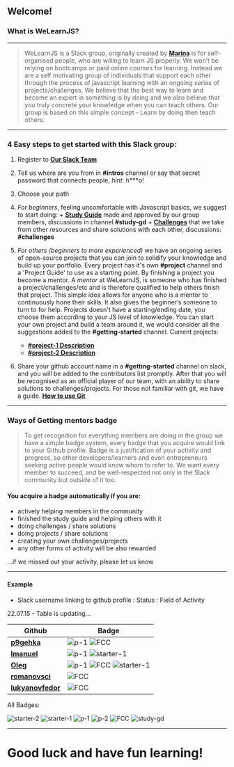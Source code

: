 ## Welcome!
### What is WeLearnJS?
___

> WeLearnJS is a Slack group, originally created by __[Marina](https://twitter.com/welearnjs)__ is for self-organised people, who are willing to learn JS properly. We won’t be relying on bootcamps or paid online courses for learning. Instead we are a self motivating group of individuals that support each other through the process of javascript learning with an ongoing series of projects/challenges. We believe that the best way to learn and become an expert in something is by doing and we also believe that you truly concrete your knowledge when you can teach others. Our group is based on this simple concept - Learn by doing then teach others.
___


### 4 Easy steps to get started with this Slack group:

1. Register to __[Our Slack Team](http://javascript-devs.herokuapp.com/)__
2. Tell us where are you from in **#intros** channel or say that secret password that connects people, *hint*: h***o!
3. Choose your path
  1. *For beginners*, feeling uncomfortable with Javascript basics, we suggest to start doing:
    + __[Study Guide](https://github.com/welearnjs/Challenges/blob/master/Study%20Guide/Study%20Guide.md)__ made and approved by our group members, discussions in channel **#study-gd**
    + __[Challenges](https://github.com/welearnjs/Challenges/tree/master/FCC)__ that we take from other resources and share solutions with each other, discussions: **#challenges**
  2. *For others (beginners to more experienced)* we have an ongoing series of open-source projects that you can join to solidify your knowledge and build up your portfolio. Every project has it's own **#project** channel and a 'Project Guide' to use as a starting point. By finishing a project you become a mentor. A *mentor* at WeLearnJS, is someone who has finished a project/challenges/etc and is therefore qualified to help others finish that project. This simple idea allows for anyone who is a mentor to continuously hone their skills. It also gives the beginner’s someone to turn to for help. Projects doesn't have a starting/ending date, you choose them according to your JS level of knowledge.
You can start your own project and build a team around it, we would consider all the suggestions added to the **#getting-started** channel.
      Current projects:
        - __[#project-1 Description](https://github.com/welearnjs/Challenges/tree/master/Projects/Project-1)__
        - __[#project-2 Description](https://github.com/welearnjs/Challenges/tree/master/Projects/Project-2)__


4. Share your github account name in a **#getting-started** channel on slack, and you will be added to the contributors list promptly. After that you will be recognised as an official player of our team, with an ability to share solutions to challenges/projects.
For those not familiar with git, we have a guide. __[How to use Git](https://github.com/welearnjs/Challenges/blob/master/Git%20guide.md)__


___
### Ways of Getting mentors badge

> To get recognition for everything members are doing in the group we have a simple badge system, every badge that you acquire would link to your Github profile. Badge is a justification of your activity and progress, so other developers/learners and even entrepreneurs seeking active people would know whom to refer to. We want every member to succeed, and be well-respected not only in the Slack community but outside of it too.

#### You acquire a badge automatically if you are:

+ actively helping members in the community
+ finished the study guide and helping others with it
+ doing challenges / share solutions
+ doing projects / share solutions
+ creating your own challenges/projects
+ any other forms of activity will be also rewarded

...if we missed out your activity, please let us know

---

#### Example

* Slack username linking to github profile : Status : Field of Activity


22.07.15 - Table is updating...


| Github | Badge |
| ------ | ----------- |
| __[p9gehka](https://github.com/welearnjs)__ | ![p-1](http://i.imgur.com/xpdc0wn.png) ![FCC](http://i.imgur.com/teM4A62.png)|
| __[Imanuel](https://github.com/welearnjs)__ | ![p-1](http://i.imgur.com/xpdc0wn.png) ![starter-1](http://i.imgur.com/j73IMb7.png) |
| __[Oleg](https://github.com/welearnjs)__ | ![p-1](http://i.imgur.com/xpdc0wn.png) ![FCC](http://i.imgur.com/teM4A62.png) ![starter-1](http://i.imgur.com/j73IMb7.png)|
| __[romanovsci](https://github.com/welearnjs)__ | ![FCC](http://i.imgur.com/teM4A62.png) |
| __[lukyanovfedor](https://github.com/welearnjs)__ | ![FCC](http://i.imgur.com/teM4A62.png) |


All Badges:

![starter-2](http://i.imgur.com/3X2poWc.png)
![starter-1](http://i.imgur.com/j73IMb7.png)
![p-1](http://i.imgur.com/xpdc0wn.png)
![p-2](http://i.imgur.com/chhyuw4.png)
![FCC](http://i.imgur.com/teM4A62.png)
![study-gd](http://i.imgur.com/P5iCfRz.png)

---
# Good luck and have fun learning!


